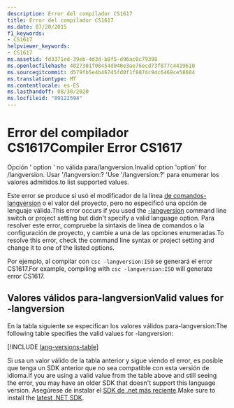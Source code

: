 ```yaml
---
description: Error del compilador CS1617
title: Error del compilador CS1617
ms.date: 07/20/2015
f1_keywords:
- CS1617
helpviewer_keywords:
- CS1617
ms.assetid: fd3371ed-39eb-4d3d-b8f5-d96ac0c79398
ms.openlocfilehash: 4027301f08454d040e3ae76ecd73f877c4419610
ms.sourcegitcommit: d579fb5e4b46745fd0f1f8874c94c6469ce58604
ms.translationtype: MT
ms.contentlocale: es-ES
ms.lasthandoff: 08/30/2020
ms.locfileid: "89122594"
---
```

# <a name="compiler-error-cs1617"></a><span data-ttu-id="15593-103">Error del compilador CS1617</span><span class="sxs-lookup"><span data-stu-id="15593-103">Compiler Error CS1617</span></span>

<span data-ttu-id="15593-104">Opción ' option ' no válida para/langversion.</span><span class="sxs-lookup"><span data-stu-id="15593-104">Invalid option 'option' for /langversion.</span></span> <span data-ttu-id="15593-105">Usar '/langversion:? '</span><span class="sxs-lookup"><span data-stu-id="15593-105">Use '/langversion:?'</span></span> <span data-ttu-id="15593-106">para enumerar los valores admitidos.</span><span class="sxs-lookup"><span data-stu-id="15593-106">to list supported values.</span></span>

<span data-ttu-id="15593-107">Este error se produce si usó el modificador de la línea [de comandos-langversion](../language-reference/compiler-options/langversion-compiler-option.md) o el valor del proyecto, pero no especificó una opción de lenguaje válida.</span><span class="sxs-lookup"><span data-stu-id="15593-107">This error occurs if you used the [-langversion](../language-reference/compiler-options/langversion-compiler-option.md) command line switch or project setting but didn't specify a valid language option.</span></span> <span data-ttu-id="15593-108">Para resolver este error, compruebe la sintaxis de línea de comandos o la configuración de proyecto, y cambie a una de las opciones enumeradas.</span><span class="sxs-lookup"><span data-stu-id="15593-108">To resolve this error, check the command line syntax or project setting and change it to one of the listed options.</span></span>

<span data-ttu-id="15593-109">Por ejemplo, al compilar con `csc -langversion:ISO` se generará el error CS1617.</span><span class="sxs-lookup"><span data-stu-id="15593-109">For example, compiling with `csc -langversion:ISO` will generate error CS1617.</span></span>

## <a name="valid-values-for--langversion"></a><span data-ttu-id="15593-110">Valores válidos para-langversion</span><span class="sxs-lookup"><span data-stu-id="15593-110">Valid values for -langversion</span></span>

<span data-ttu-id="15593-111">En la tabla siguiente se especifican los valores válidos para-langversion:</span><span class="sxs-lookup"><span data-stu-id="15593-111">The following table specifies the valid values for -langversion:</span></span>

[!INCLUDE [lang-versions-table](../language-reference/includes/langversion-table.md)]

<span data-ttu-id="15593-112">Si usa un valor válido de la tabla anterior y sigue viendo el error, es posible que tenga un SDK anterior que no sea compatible con esta versión de idioma.</span><span class="sxs-lookup"><span data-stu-id="15593-112">If you are using a valid value from the table above and still seeing the error, you may have an older SDK that doesn't support this language version.</span></span> <span data-ttu-id="15593-113">Asegúrese de instalar el [SDK de .net más reciente](https://dotnet.microsoft.com/download/).</span><span class="sxs-lookup"><span data-stu-id="15593-113">Make sure to install the [latest .NET SDK](https://dotnet.microsoft.com/download/).</span></span>
